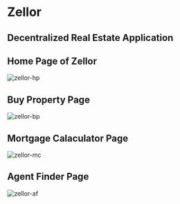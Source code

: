# Zellor
## Decentralized Real Estate Application
## Home Page of Zellor
![zellor-hp](https://github.com/user-attachments/assets/3313f14b-2b68-4256-96c8-dc31591c68b8)
## Buy Property Page
![zellor-bp](https://github.com/user-attachments/assets/1a7272bb-5855-45e1-8fd1-4f603be09f8c)
## Mortgage Calaculator Page 
![zellor-mc](https://github.com/user-attachments/assets/e764fe1e-15aa-4cf1-826f-9f1ca9251550)
## Agent Finder Page
![zellor-af](https://github.com/user-attachments/assets/7df1caea-e67c-4158-b2f4-dedb3910f576)
